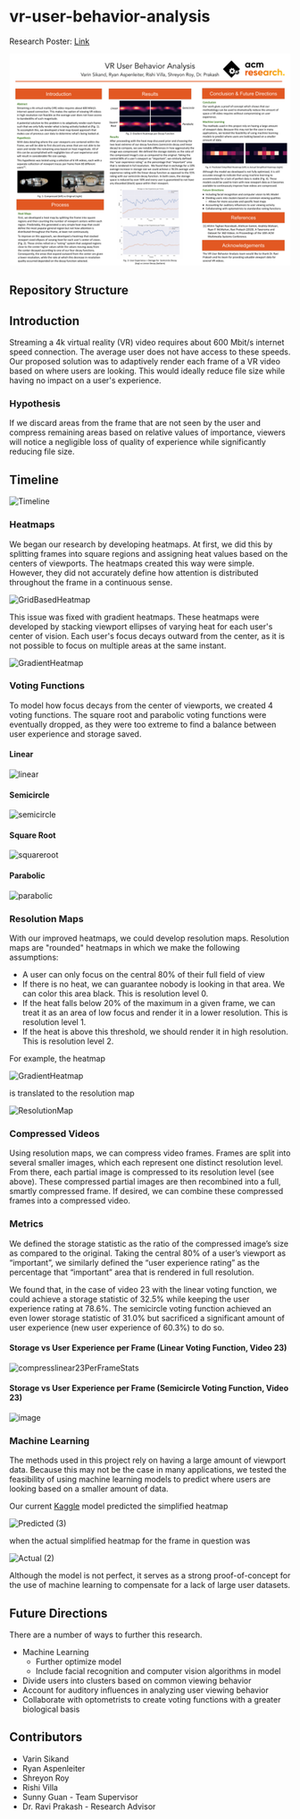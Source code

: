 # vr-user-behavior-analysis


Research Poster: [Link](https://raw.githubusercontent.com/ACM-Research/vr-user-behavior-analysis/main/ACM%20Research%20Poster%20-%20VR.pdf)

![Poster picture](https://github.com/ACM-Research/vr-user-behavior-analysis/blob/5c57497fe9c28c91c7e6b9b0f5d829128d4305f8/ACM%20Research%20Poster%20-%20VR.png)
## Repository Structure

## Introduction
Streaming a 4k virtual reality (VR) video requires about 600 Mbit/s internet speed connection. The average user does not have access to these speeds. Our proposed solution was to adaptively render each frame of a VR video based on where users are looking. This would ideally reduce file size while having no impact on a user's experience.

### Hypothesis
If we discard areas from the frame that are not seen by the user and compress remaining areas based on relative values of importance, viewers will notice a negligible loss of quality of experience while significantly reducing file size.

## Timeline

![Timeline](https://user-images.githubusercontent.com/26316298/116831271-d8186c00-ab73-11eb-95a5-8569c14f1d25.PNG)

### Heatmaps

We began our research by developing heatmaps. At first, we did this by splitting frames into square regions and assigning heat values based on the centers of viewports. The heatmaps created this way were simple. However, they did not accurately define how attention is distributed throughout the frame in a continuous sense.

![GridBasedHeatmap](https://user-images.githubusercontent.com/26316298/116834158-672c8080-ab82-11eb-9677-c6fa6de3558a.jpg)

This issue was fixed with gradient heatmaps. These heatmaps were developed by stacking viewport ellipses of varying heat for each user's center of vision. Each user's focus decays outward from the center, as it is not possible to focus on multiple areas at the same instant.

![GradientHeatmap](https://user-images.githubusercontent.com/26316298/116830958-5a079580-ab72-11eb-8b94-ae56af6392d0.png)

### Voting Functions

To model how focus decays from the center of viewports, we created 4 voting functions. The square root and parabolic voting functions were eventually dropped, as they were too extreme to find a balance between user experience and storage saved.

#### Linear
![linear](https://user-images.githubusercontent.com/26316298/116831167-51fc2580-ab73-11eb-962a-c58e2e87872f.png)

#### Semicircle

![semicircle](https://user-images.githubusercontent.com/26316298/116831224-9e476580-ab73-11eb-90c0-28fcd85a1a24.png)

#### Square Root

![squareroot](https://user-images.githubusercontent.com/26316298/116831238-ae5f4500-ab73-11eb-9cf1-3cb5444dffee.png)

#### Parabolic

![parabolic](https://user-images.githubusercontent.com/26316298/116831243-b6b78000-ab73-11eb-8f04-ca133e0ea386.png)

### Resolution Maps

With our improved heatmaps, we could develop resolution maps. Resolution maps are "rounded" heatmaps in which we make the following assumptions:
* A user can only focus on the central 80% of their full field of view
* If there is no heat, we can guarantee nobody is looking in that area. We can color this area black. This is resolution level 0.
* If the heat falls below 20% of the maximum in a given frame, we can treat it as an area of low focus and render it in a lower resolution. This is resolution level 1.
* If the heat is above this threshold, we should render it in high resolution. This is resolution level 2.

For example, the heatmap 

![GradientHeatmap](https://user-images.githubusercontent.com/26316298/116831497-650ff500-ab75-11eb-8faf-dca67e0e6a09.jpg)

is translated to the resolution map

![ResolutionMap](https://user-images.githubusercontent.com/26316298/116834163-70b5e880-ab82-11eb-9bcd-8f779c413a45.png)

### Compressed Videos

Using resolution maps, we can compress video frames. Frames are split into several smaller images, which each represent one distinct resolution level. From there, each partial image is compressed to its resolution level (see above). These compressed partial images are then recombined into a full, smartly compressed frame. If desired, we can combine these compressed frames into a compressed video.

### Metrics

We defined the storage statistic as the ratio of the compressed image’s size as compared to the original. Taking the central 80% of a user’s viewport as “important”, we similarly defined the “user experience rating” as the percentage that “important” area that is rendered in full resolution. 

We found that, in the case of video 23 with the linear voting function, we could achieve a storage statistic of 32.5% while keeping the user experience rating at 78.6%. The semicircle voting function achieved an even lower storage statistic of 31.0% but sacrificed a significant amount of user experience (new user experience of 60.3%) to do so. 

#### Storage vs User Experience per Frame (Linear Voting Function, Video 23)
![compresslinear23PerFrameStats](https://raw.githubusercontent.com/ACM-Research/vr-user-behavior-analysis/main/compresslinear23PerFrameStats.gif)

#### Storage vs User Experience per Frame (Semicircle Voting Function, Video 23)
![image](https://raw.githubusercontent.com/ACM-Research/vr-user-behavior-analysis/main/compresssemiCrcl23PerFrameStats.gif)

### Machine Learning

The methods used in this project rely on having a large amount of viewport data. Because this may not be the case in many applications, we tested the feasibility of using machine learning models to predict where users are looking based on a smaller amount of data.

Our current [Kaggle](https://www.kaggle.com/rishivilla/vr-user-analysis-model) model predicted the simplified heatmap

![Predicted (3)](https://user-images.githubusercontent.com/26316298/116834174-7e6b6e00-ab82-11eb-880c-9bec0cc45bbd.png)

when the actual simplified heatmap for the frame in question was

![Actual (2)](https://user-images.githubusercontent.com/26316298/116834176-83c8b880-ab82-11eb-8510-b2e82ddece51.png)

Although the model is not perfect, it serves as a strong proof-of-concept for the use of machine learning to compensate for a lack of large user datasets.

## Future Directions

There are a number of ways to further this research.
* Machine Learning
  * Further optimize model
  * Include facial recognition and computer vision algorithms in model
* Divide users into clusters based on common viewing behavior
* Account for auditory influences in analyzing user viewing behavior
* Collaborate with optometrists to create voting functions with a greater biological basis

## Contributors

* Varin Sikand
* Ryan Aspenleiter
* Shreyon Roy
* Rishi Villa 
* Sunny Guan - Team Supervisor
* Dr. Ravi Prakash - Research Advisor



